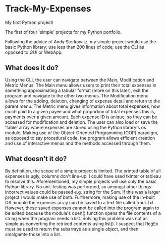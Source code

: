 # Track-My-Expenses

My first Python project!

The first of four 'simple' projects for my Python portfolio.

Following the advice of Andy Sterkowitz, my simple project would use the basic Python library; use less than 200 lines of code; use the CLI as opposed to GUI or WebApp.

## What does it do?

Using the CLI, the user can navigate between the Main, Modification and Metric Menus. The Main menu allows users to print their total expenses in something approximating a tabular format (more on this later), exit the program and navigate to the other two menus. The Modification menu allows for the adding, deletion, changing of expense detail and return to the parent menu. The Metric menu gives information about total expenses, how much paid to a given payee and what proportion of total expenses this is, payments over a given amount. Each expense ID is unique, so they can be accessed for modification and deletion. The user can also load or save the 'table' array where expenses are stored using the Python library's os module. Making use of the Object-Oriented Programming (OOP) paradigm, as opposed to say procedural code, the program allows efficient creation and use of interactive menus and the methods accessed through them. 

## What doesn't it do?

By definition, the scope of a simple project is limited. The printed table of all expenses is ugly, columns don't line-up. I could have used tkinter or tableau to resolve this. Aforementioned, my simple projects will use only the basic Python library. No unit-testing was performed, so amongst other things incorrect values could be passed e.g. string for the Sum. If this was a larger project I would make use of both. Furthermore, making use of the in-built OS module the expenses array can be saved to a text file called track.txt. However, these saved expenses cannot be called into the program again to be edited because the module's open() function opens the file contents of a string when the program needs a list. Solving this problem was not as simple as converting the retrived contents using list(). I suspect that RegEx must be used to return the subarrays as a single object, and then amalgamte those into a list. 